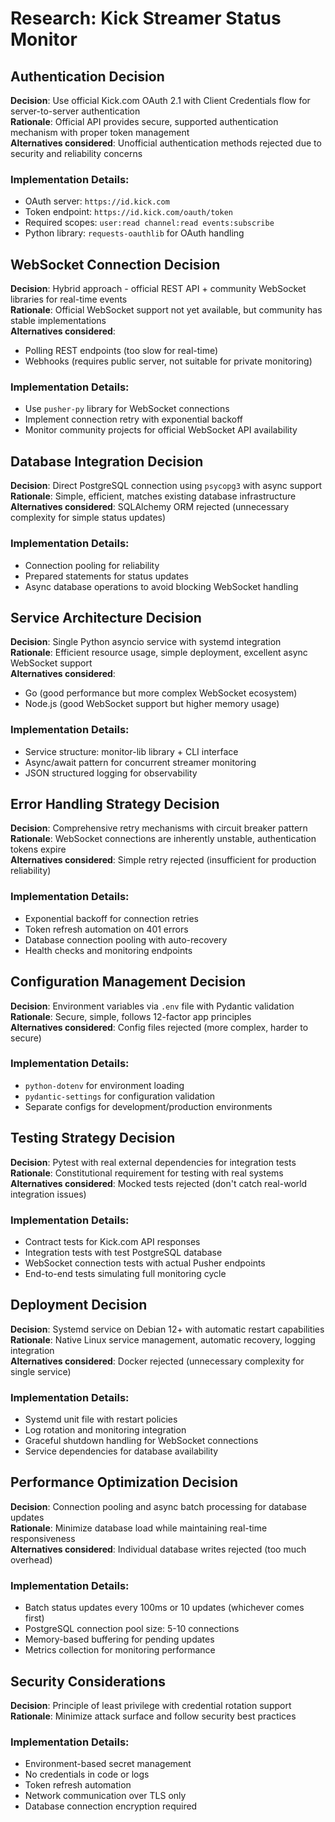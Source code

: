 # Research: Kick Streamer Status Monitor

## Authentication Decision
**Decision**: Use official Kick.com OAuth 2.1 with Client Credentials flow for server-to-server authentication  
**Rationale**: Official API provides secure, supported authentication mechanism with proper token management  
**Alternatives considered**: Unofficial authentication methods rejected due to security and reliability concerns

### Implementation Details:
- OAuth server: `https://id.kick.com`
- Token endpoint: `https://id.kick.com/oauth/token`
- Required scopes: `user:read channel:read events:subscribe`
- Python library: `requests-oauthlib` for OAuth handling

## WebSocket Connection Decision
**Decision**: Hybrid approach - official REST API + community WebSocket libraries for real-time events  
**Rationale**: Official WebSocket support not yet available, but community has stable implementations  
**Alternatives considered**: 
- Polling REST endpoints (too slow for real-time)
- Webhooks (requires public server, not suitable for private monitoring)

### Implementation Details:
- Use `pusher-py` library for WebSocket connections
- Implement connection retry with exponential backoff
- Monitor community projects for official WebSocket API availability

## Database Integration Decision
**Decision**: Direct PostgreSQL connection using `psycopg3` with async support  
**Rationale**: Simple, efficient, matches existing database infrastructure  
**Alternatives considered**: SQLAlchemy ORM rejected (unnecessary complexity for simple status updates)

### Implementation Details:
- Connection pooling for reliability
- Prepared statements for status updates
- Async database operations to avoid blocking WebSocket handling

## Service Architecture Decision
**Decision**: Single Python asyncio service with systemd integration  
**Rationale**: Efficient resource usage, simple deployment, excellent async WebSocket support  
**Alternatives considered**: 
- Go (good performance but more complex WebSocket ecosystem)
- Node.js (good WebSocket support but higher memory usage)

### Implementation Details:
- Service structure: monitor-lib library + CLI interface
- Async/await pattern for concurrent streamer monitoring
- JSON structured logging for observability

## Error Handling Strategy Decision
**Decision**: Comprehensive retry mechanisms with circuit breaker pattern  
**Rationale**: WebSocket connections are inherently unstable, authentication tokens expire  
**Alternatives considered**: Simple retry rejected (insufficient for production reliability)

### Implementation Details:
- Exponential backoff for connection retries
- Token refresh automation on 401 errors
- Database connection pooling with auto-recovery
- Health checks and monitoring endpoints

## Configuration Management Decision
**Decision**: Environment variables via `.env` file with Pydantic validation  
**Rationale**: Secure, simple, follows 12-factor app principles  
**Alternatives considered**: Config files rejected (more complex, harder to secure)

### Implementation Details:
- `python-dotenv` for environment loading
- `pydantic-settings` for configuration validation
- Separate configs for development/production environments

## Testing Strategy Decision
**Decision**: Pytest with real external dependencies for integration tests  
**Rationale**: Constitutional requirement for testing with real systems  
**Alternatives considered**: Mocked tests rejected (don't catch real-world integration issues)

### Implementation Details:
- Contract tests for Kick.com API responses
- Integration tests with test PostgreSQL database
- WebSocket connection tests with actual Pusher endpoints
- End-to-end tests simulating full monitoring cycle

## Deployment Decision
**Decision**: Systemd service on Debian 12+ with automatic restart capabilities  
**Rationale**: Native Linux service management, automatic recovery, logging integration  
**Alternatives considered**: Docker rejected (unnecessary complexity for single service)

### Implementation Details:
- Systemd unit file with restart policies
- Log rotation and monitoring integration
- Graceful shutdown handling for WebSocket connections
- Service dependencies for database availability

## Performance Optimization Decision
**Decision**: Connection pooling and async batch processing for database updates  
**Rationale**: Minimize database load while maintaining real-time responsiveness  
**Alternatives considered**: Individual database writes rejected (too much overhead)

### Implementation Details:
- Batch status updates every 100ms or 10 updates (whichever comes first)
- PostgreSQL connection pool size: 5-10 connections
- Memory-based buffering for pending updates
- Metrics collection for monitoring performance

## Security Considerations
**Decision**: Principle of least privilege with credential rotation support  
**Rationale**: Minimize attack surface and follow security best practices  

### Implementation Details:
- Environment-based secret management
- No credentials in code or logs
- Token refresh automation
- Network communication over TLS only
- Database connection encryption required